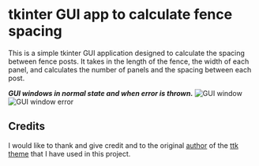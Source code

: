 # tkinter GUI app to calculate fence spacing 

This is a simple tkinter GUI application designed to calculate the spacing 
between fence posts. It takes in the length of the fence, the width of each 
panel, and calculates the number of panels and the spacing between each post.


***GUI windows in normal state and when error is thrown.***
![GUI window](screenshot_normal.png)
![GUI window error](screenshot_error.png)

## Credits
I would like to thank and give credit and to the original [author](https://github.com/rdbende) of the 
[ttk theme](https://github.com/rdbende/Forest-ttk-theme) that I have used in this project.

